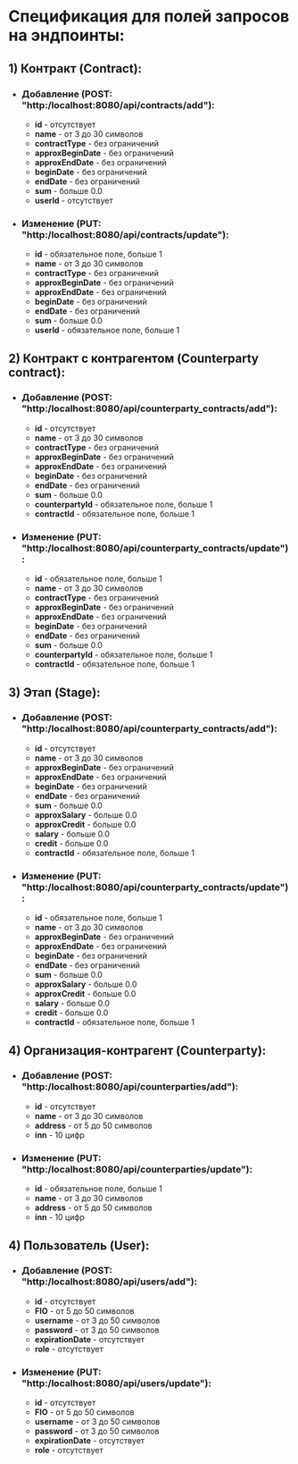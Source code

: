 # Спецификация для полей запросов на эндпоинты:
## 1) Контракт (Contract):
* ### Добавление (POST: "http:/localhost:8080/api/contracts/add"):
    * **id** - отсутствует 
    * **name** - от 3 до 30 символов
    * **contractType** - без ограничений
    * **approxBeginDate** - без ограничений
    * **approxEndDate** - без ограничений
    * **beginDate** - без ограничений
    * **endDate** - без ограничений
    * **sum** - больше 0.0
    * **userId** - отсутствует
* ### Изменение (PUT: "http:/localhost:8080/api/contracts/update"):
    * **id** - обязательное поле, больше 1
    * **name** - от 3 до 30 символов
    * **contractType** - без ограничений
    * **approxBeginDate** - без ограничений
    * **approxEndDate** - без ограничений
    * **beginDate** - без ограничений
    * **endDate** - без ограничений
    * **sum** - больше 0.0
    * **userId** - обязательное поле, больше 1
## 2) Контракт с контрагентом (Counterparty contract):
* ### Добавление (POST: "http:/localhost:8080/api/counterparty_contracts/add"):
    * **id** - отсутствует
    * **name** - от 3 до 30 символов
    * **contractType** - без ограничений
    * **approxBeginDate** - без ограничений
    * **approxEndDate** - без ограничений
    * **beginDate** - без ограничений
    * **endDate** - без ограничений
    * **sum** - больше 0.0
    * **counterpartyId** - обязательное поле, больше 1
    * **contractId** - обязательное поле, больше 1
* ### Изменение (PUT: "http:/localhost:8080/api/counterparty_contracts/update"):
    * **id** - обязательное поле, больше 1
    * **name** - от 3 до 30 символов
    * **contractType** - без ограничений
    * **approxBeginDate** - без ограничений
    * **approxEndDate** - без ограничений
    * **beginDate** - без ограничений
    * **endDate** - без ограничений
    * **sum** - больше 0.0
    * **counterpartyId** - обязательное поле, больше 1
    * **contractId** - обязательное поле, больше 1
## 3) Этап (Stage):
* ### Добавление (POST: "http:/localhost:8080/api/counterparty_contracts/add"):
    * **id** - отсутствует
    * **name** - от 3 до 30 символов
    * **approxBeginDate** - без ограничений
    * **approxEndDate** - без ограничений
    * **beginDate** - без ограничений
    * **endDate** - без ограничений
    * **sum** - больше 0.0
    * **approxSalary** - больше 0.0
    * **approxCredit** - больше 0.0
    * **salary** - больше 0.0
    * **credit** - больше 0.0
    * **contractId** - обязательное поле, больше 1
* ### Изменение (PUT: "http:/localhost:8080/api/counterparty_contracts/update"):
    * **id** - обязательное поле, больше 1
    * **name** - от 3 до 30 символов
    * **approxBeginDate** - без ограничений
    * **approxEndDate** - без ограничений
    * **beginDate** - без ограничений
    * **endDate** - без ограничений
    * **sum** - больше 0.0
    * **approxSalary** - больше 0.0
    * **approxCredit** - больше 0.0
    * **salary** - больше 0.0
    * **credit** - больше 0.0
    * **contractId** - обязательное поле, больше 1
## 4) Организация-контрагент (Counterparty):
* ### Добавление (POST: "http:/localhost:8080/api/counterparties/add"):
    * **id** - отсутствует
    * **name** - от 3 до 30 символов
    * **address** - от 5 до 50 символов
    * **inn** - 10 цифр
* ### Изменение (PUT: "http:/localhost:8080/api/counterparties/update"):
    * **id** - обязательное поле, больше 1
    * **name** - от 3 до 30 символов
    * **address** - от 5 до 50 символов
    * **inn** - 10 цифр
## 4) Пользователь (User):
* ### Добавление (POST: "http:/localhost:8080/api/users/add"):
  * **id** - отсутствует
  * **FIO** - от 5 до 50 символов
  * **username** - от 3 до 50 символов
  * **password** - от 3 до 50 символов
  * **expirationDate** - отсутствует 
  * **role** - отсутствует
* ### Изменение (PUT: "http:/localhost:8080/api/users/update"):
  * **id** - отсутствует
  * **FIO** - от 5 до 50 символов
  * **username** - от 3 до 50 символов
  * **password** - от 3 до 50 символов
  * **expirationDate** - отсутствует
  * **role** - отсутствует